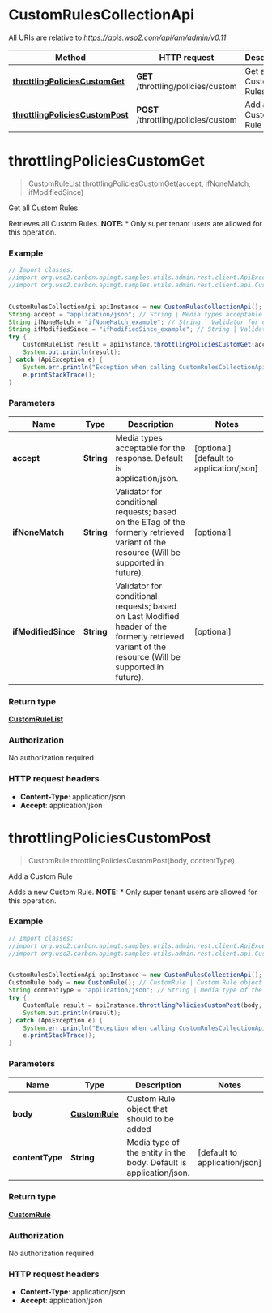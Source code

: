 # CustomRulesCollectionApi

All URIs are relative to *https://apis.wso2.com/api/am/admin/v0.11*

Method | HTTP request | Description
------------- | ------------- | -------------
[**throttlingPoliciesCustomGet**](CustomRulesCollectionApi.md#throttlingPoliciesCustomGet) | **GET** /throttling/policies/custom | Get all Custom Rules
[**throttlingPoliciesCustomPost**](CustomRulesCollectionApi.md#throttlingPoliciesCustomPost) | **POST** /throttling/policies/custom | Add a Custom Rule


<a name="throttlingPoliciesCustomGet"></a>
# **throttlingPoliciesCustomGet**
> CustomRuleList throttlingPoliciesCustomGet(accept, ifNoneMatch, ifModifiedSince)

Get all Custom Rules

Retrieves all Custom Rules.  **NOTE:** * Only super tenant users are allowed for this operation. 

### Example
```java
// Import classes:
//import org.wso2.carbon.apimgt.samples.utils.admin.rest.client.ApiException;
//import org.wso2.carbon.apimgt.samples.utils.admin.rest.client.api.CustomRulesCollectionApi;


CustomRulesCollectionApi apiInstance = new CustomRulesCollectionApi();
String accept = "application/json"; // String | Media types acceptable for the response. Default is application/json. 
String ifNoneMatch = "ifNoneMatch_example"; // String | Validator for conditional requests; based on the ETag of the formerly retrieved variant of the resource (Will be supported in future). 
String ifModifiedSince = "ifModifiedSince_example"; // String | Validator for conditional requests; based on Last Modified header of the formerly retrieved variant of the resource (Will be supported in future). 
try {
    CustomRuleList result = apiInstance.throttlingPoliciesCustomGet(accept, ifNoneMatch, ifModifiedSince);
    System.out.println(result);
} catch (ApiException e) {
    System.err.println("Exception when calling CustomRulesCollectionApi#throttlingPoliciesCustomGet");
    e.printStackTrace();
}
```

### Parameters

Name | Type | Description  | Notes
------------- | ------------- | ------------- | -------------
 **accept** | **String**| Media types acceptable for the response. Default is application/json.  | [optional] [default to application/json]
 **ifNoneMatch** | **String**| Validator for conditional requests; based on the ETag of the formerly retrieved variant of the resource (Will be supported in future).  | [optional]
 **ifModifiedSince** | **String**| Validator for conditional requests; based on Last Modified header of the formerly retrieved variant of the resource (Will be supported in future).  | [optional]

### Return type

[**CustomRuleList**](CustomRuleList.md)

### Authorization

No authorization required

### HTTP request headers

 - **Content-Type**: application/json
 - **Accept**: application/json

<a name="throttlingPoliciesCustomPost"></a>
# **throttlingPoliciesCustomPost**
> CustomRule throttlingPoliciesCustomPost(body, contentType)

Add a Custom Rule

Adds a new Custom Rule.  **NOTE:** * Only super tenant users are allowed for this operation. 

### Example
```java
// Import classes:
//import org.wso2.carbon.apimgt.samples.utils.admin.rest.client.ApiException;
//import org.wso2.carbon.apimgt.samples.utils.admin.rest.client.api.CustomRulesCollectionApi;


CustomRulesCollectionApi apiInstance = new CustomRulesCollectionApi();
CustomRule body = new CustomRule(); // CustomRule | Custom Rule object that should to be added 
String contentType = "application/json"; // String | Media type of the entity in the body. Default is application/json. 
try {
    CustomRule result = apiInstance.throttlingPoliciesCustomPost(body, contentType);
    System.out.println(result);
} catch (ApiException e) {
    System.err.println("Exception when calling CustomRulesCollectionApi#throttlingPoliciesCustomPost");
    e.printStackTrace();
}
```

### Parameters

Name | Type | Description  | Notes
------------- | ------------- | ------------- | -------------
 **body** | [**CustomRule**](CustomRule.md)| Custom Rule object that should to be added  |
 **contentType** | **String**| Media type of the entity in the body. Default is application/json.  | [default to application/json]

### Return type

[**CustomRule**](CustomRule.md)

### Authorization

No authorization required

### HTTP request headers

 - **Content-Type**: application/json
 - **Accept**: application/json

